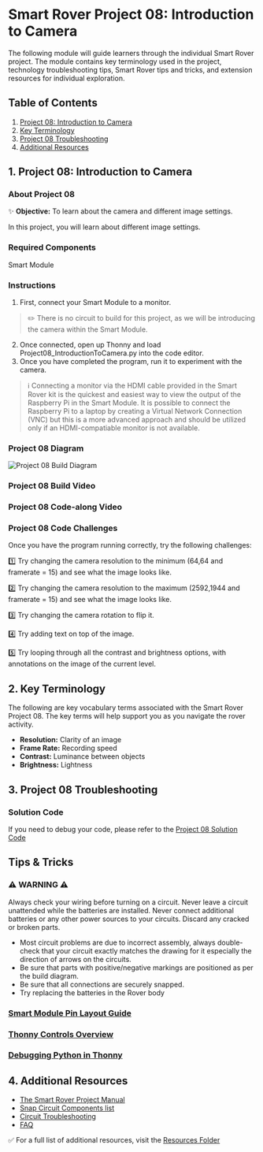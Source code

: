 # Smart Rover Project 08: Introduction to Camera
The following module will guide learners through the individual Smart Rover project. The module contains key terminology used in the project, technology troubleshooting tips, Smart Rover tips and tricks, and extension resources for individual exploration.

## Table of Contents
1. [Project 08: Introduction to Camera](#1-Project-08-Introduction-to-Camera)
2. [Key Terminology](#2-Key-Terminology)
3. [Project 08 Troubleshooting](#3-Project-08-Troubleshooting)
4. [Additional Resources](#4-Additional-Resources)

## 1. Project 08: Introduction to Camera
### About Project 08
:sparkles: **Objective:** To learn about the camera and different image settings.

In this project, you will learn about different image settings.

### Required Components
Smart Module

### Instructions
1. First, connect your Smart Module to a monitor.
> :pencil2: There is no circuit to build for this project, as we will be introducing the camera within the Smart Module.
2. Once connected, open up Thonny and load Project08_IntroductionToCamera.py into the code editor.
3. Once you have completed the program, run it to experiment with the camera.

> :information_source: Connecting a monitor via the HDMI cable provided in the Smart Rover kit is the quickest and easiest way to view the output of the Raspberry Pi in the Smart Module. It is possible to connect the Raspberry Pi to a laptop by creating a Virtual Network Connection (VNC) but this is a more advanced approach and should be utilized only if an HDMI-compatiable monitor is not available.

### Project 08 Diagram
![Project 08 Build Diagram](https://articulateusercontent.com/rise/courses/qDq5jR4GLvYM9uh3-IpXAVUoCiYNVbuv/V91le3QRWvnvXUKy.jpg)

### Project 08 Build Video
### Project 08 Code-along Video

### Project 08 Code Challenges
Once you have the program running correctly, try the following challenges:

:one: Try changing the camera resolution to the minimum (64,64 and framerate = 15) and see what the image looks like. 

:two: Try changing the camera resolution to the maximum (2592,1944 and framerate = 15) and see what the image looks like. 

:three: Try changing the camera rotation to flip it.

:four: Try adding text on top of the image.

:five: Try looping through all the contrast and brightness options, with annotations on the image of the current level.

## 2. Key Terminology
The following are key vocabulary terms associated with the Smart Rover Project 08.  The key terms will help support you as you navigate the rover activity. 
- **Resolution:** Clarity of an image
- **Frame Rate:** Recording speed
- **Contrast:** Luminance between objects
- **Brightness:** Lightness

## 3. Project 08 Troubleshooting

### Solution Code
If you need to debug your code, please refer to the [Project 08 Solution Code](../Resources/Solutions/Project08_IntroductionToCamera_Solution.py)

## Tips & Tricks
### :warning: **WARNING** :warning: 
Always check your wiring before turning on a circuit. Never leave a circuit unattended while the batteries are installed. Never connect additional batteries or any other power sources to your circuits. Discard any cracked or broken parts.
- Most circuit problems are due to incorrect assembly, always double-check that your circuit exactly matches the drawing for it especially the direction of arrows on the circuits. 
- Be sure that parts with positive/negative markings are positioned as per the build diagram.
- Be sure that all connections are securely snapped.
- Try replacing the batteries in the Rover body

### [Smart Module Pin Layout Guide](../Resources/smart-module-pinout.jpg)
### [Thonny Controls Overview](../Resources/introduction-to-raspberry-pi.pdf)
### [Debugging Python in Thonny](../Resources/introduction-to-raspberry-pi.pdf)

## 4. Additional Resources
- [The Smart Rover Project Manual](../Resources/Smart-Rover-Manual.pdf)
- [Snap Circuit Components list](../Resources/snap-circuit-components.pdf)
- [Circuit Troubleshooting](../Resources/introduction-to-electricity.pdf)
- [FAQ]()

✅ For a full list of additional resources, visit the [Resources Folder](../Resources/README.md)
